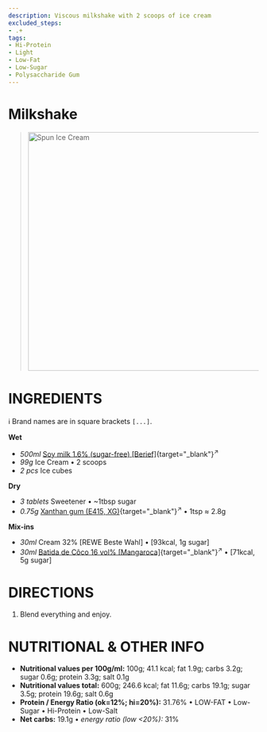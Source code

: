 ```yaml
---
description: Viscous milkshake with 2 scoops of ice cream
excluded_steps:
- .+
tags:
- Hi-Protein
- Light
- Low-Fat
- Low-Sugar
- Polysaccharide Gum
---
```

# Milkshake

> <img width=480 alt="Spun Ice Cream" src="https://jhermann.github.io/ice-creamery/info/milkshake_2025-06-13_3.jpg" class="zoomable" />

# INGREDIENTS

ℹ️ Brand names are in square brackets `[...]`.

**Wet**

  - _500ml_ [Soy milk 1.6% (sugar-free) \[Berief\]](/ice-creamery/info/ingredients/#soy-milk){target="_blank"}<sup>↗</sup>
  - _99g_ Ice Cream • 2 scoops
  - _2 pcs_ Ice cubes

**Dry**

  - _3 tablets_ Sweetener • ~1tbsp sugar
  - _0.75g_ [Xanthan gum (E415, XG)](/ice-creamery/info/ingredients/#xanthan-gum-xg-e415){target="_blank"}<sup>↗</sup> • 1tsp ≈ 2.8g

**Mix-ins**

  - _30ml_ Cream 32% [REWE Beste Wahl] • [93kcal, 1g sugar]
  - _30ml_ [Batida de Côco 16 vol% \[Mangaroca\]](/ice-creamery/info/ingredients/#alcohol-ethanol){target="_blank"}<sup>↗</sup> • [71kcal, 5g sugar]

# DIRECTIONS

 1. Blend everything and enjoy.

# NUTRITIONAL & OTHER INFO
- **Nutritional values per 100g/ml:** 100g; 41.1 kcal; fat 1.9g; carbs 3.2g; sugar 0.6g; protein 3.3g; salt 0.1g
- **Nutritional values total:** 600g; 246.6 kcal; fat 11.6g; carbs 19.1g; sugar 3.5g; protein 19.6g; salt 0.6g
- **Protein / Energy Ratio (ok=12%; hi=20%):** 31.76% • LOW-FAT • Low-Sugar • Hi-Protein • Low-Salt
- **Net carbs:** 19.1g • *energy ratio (low <20%):* 31%
